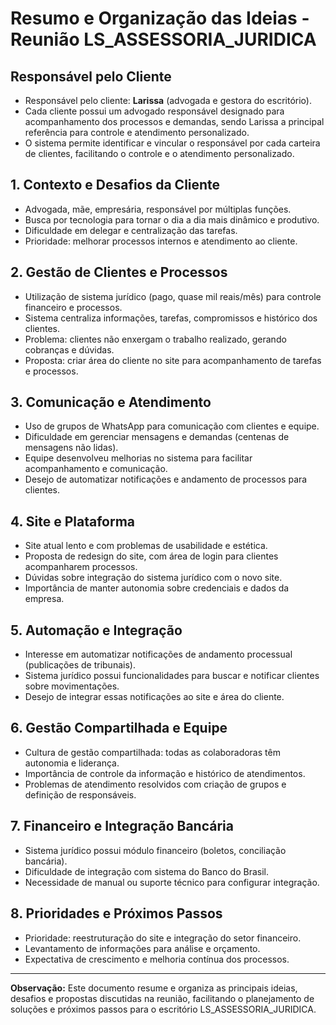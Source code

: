 # Resumo e Organização das Ideias - Reunião LS_ASSESSORIA_JURIDICA

## Responsável pelo Cliente

- Responsável pelo cliente: **Larissa** (advogada e gestora do escritório).
- Cada cliente possui um advogado responsável designado para acompanhamento dos processos e demandas, sendo Larissa a principal referência para controle e atendimento personalizado.
- O sistema permite identificar e vincular o responsável por cada carteira de clientes, facilitando o controle e o atendimento personalizado.


## 1. Contexto e Desafios da Cliente
- Advogada, mãe, empresária, responsável por múltiplas funções.
- Busca por tecnologia para tornar o dia a dia mais dinâmico e produtivo.
- Dificuldade em delegar e centralização das tarefas.
- Prioridade: melhorar processos internos e atendimento ao cliente.

## 2. Gestão de Clientes e Processos
- Utilização de sistema jurídico (pago, quase mil reais/mês) para controle financeiro e processos.
- Sistema centraliza informações, tarefas, compromissos e histórico dos clientes.
- Problema: clientes não enxergam o trabalho realizado, gerando cobranças e dúvidas.
- Proposta: criar área do cliente no site para acompanhamento de tarefas e processos.

## 3. Comunicação e Atendimento
- Uso de grupos de WhatsApp para comunicação com clientes e equipe.
- Dificuldade em gerenciar mensagens e demandas (centenas de mensagens não lidas).
- Equipe desenvolveu melhorias no sistema para facilitar acompanhamento e comunicação.
- Desejo de automatizar notificações e andamento de processos para clientes.

## 4. Site e Plataforma
- Site atual lento e com problemas de usabilidade e estética.
- Proposta de redesign do site, com área de login para clientes acompanharem processos.
- Dúvidas sobre integração do sistema jurídico com o novo site.
- Importância de manter autonomia sobre credenciais e dados da empresa.

## 5. Automação e Integração
- Interesse em automatizar notificações de andamento processual (publicações de tribunais).
- Sistema jurídico possui funcionalidades para buscar e notificar clientes sobre movimentações.
- Desejo de integrar essas notificações ao site e área do cliente.

## 6. Gestão Compartilhada e Equipe
- Cultura de gestão compartilhada: todas as colaboradoras têm autonomia e liderança.
- Importância de controle da informação e histórico de atendimentos.
- Problemas de atendimento resolvidos com criação de grupos e definição de responsáveis.

## 7. Financeiro e Integração Bancária
- Sistema jurídico possui módulo financeiro (boletos, conciliação bancária).
- Dificuldade de integração com sistema do Banco do Brasil.
- Necessidade de manual ou suporte técnico para configurar integração.

## 8. Prioridades e Próximos Passos
- Prioridade: reestruturação do site e integração do setor financeiro.
- Levantamento de informações para análise e orçamento.
- Expectativa de crescimento e melhoria contínua dos processos.

---

**Observação:** Este documento resume e organiza as principais ideias, desafios e propostas discutidas na reunião, facilitando o planejamento de soluções e próximos passos para o escritório LS_ASSESSORIA_JURIDICA.
